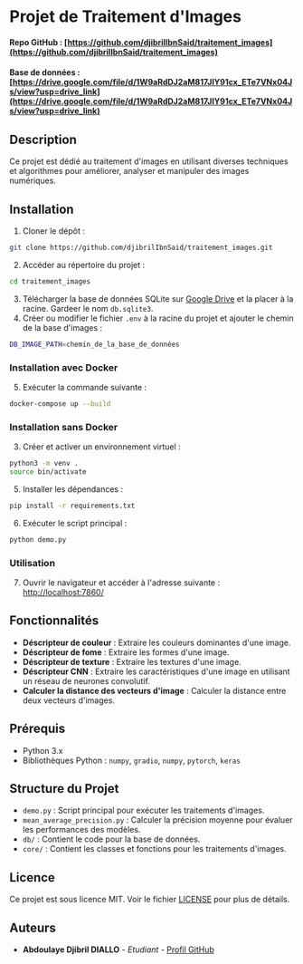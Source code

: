 # Projet de Traitement d'Images

#### Repo GitHub : [https://github.com/djibrilIbnSaid/traitement_images](https://github.com/djibrilIbnSaid/traitement_images)
#### Base de données : [https://drive.google.com/file/d/1W9aRdDJ2aM817JIY91cx_ETe7VNx04Js/view?usp=drive_link](https://drive.google.com/file/d/1W9aRdDJ2aM817JIY91cx_ETe7VNx04Js/view?usp=drive_link)

## Description
Ce projet est dédié au traitement d'images en utilisant diverses techniques et algorithmes pour améliorer, analyser et manipuler des images numériques.

## Installation
1. Cloner le dépôt :
```bash
git clone https://github.com/djibrilIbnSaid/traitement_images.git
```
2. Accéder au répertoire du projet :
```bash
cd traitement_images
```
3. Télécharger la base de données SQLite sur [Google Drive](https://drive.google.com/file/d/1W9aRdDJ2aM817JIY91cx_ETe7VNx04Js/view?usp=drive_link) et la placer à la racine. Gardeer le nom `db.sqlite3`.
4. Créer ou modifier le fichier `.env` à la racine du projet et ajouter le chemin de la base d'images :
```bash
DB_IMAGE_PATH=chemin_de_la_base_de_données
```
### Installation avec Docker
5. Exécuter la commande suivante :
```bash
docker-compose up --build
```
### Installation sans Docker
3. Créer et activer un environnement virtuel :
```bash
python3 -m venv .
source bin/activate
```
5. Installer les dépendances :
```bash
pip install -r requirements.txt
```
6. Exécuter le script principal :
```bash
python demo.py
```
### Utilisation
7. Ouvrir le navigateur et accéder à l'adresse suivante : [http://localhost:7860/](http://localhost:7860/)

## Fonctionnalités
- **Déscripteur de couleur** : Extraire les couleurs dominantes d'une image.
- **Déscripteur de fome** : Extraire les formes d'une image.
- **Déscripteur de texture** : Extraire les textures d'une image.
- **Déscripteur CNN** : Extraire les caractéristiques d'une image en utilisant un réseau de neurones convolutif.
- **Calculer la distance des vecteurs d'image** : Calculer la distance entre deux vecteurs d'images.

## Prérequis
- Python 3.x
- Bibliothèques Python : `numpy`, `gradio`, `numpy`, `pytorch`, `keras`

## Structure du Projet
- `demo.py` : Script principal pour exécuter les traitements d'images.
- `mean_average_precision.py` : Calculer la précision moyenne pour évaluer les performances des modèles.
- `db/` : Contient le code pour la base de données.
- `core/` : Contient les classes et fonctions pour les traitements d'images.

## Licence
Ce projet est sous licence MIT. Voir le fichier [LICENSE](LICENSE) pour plus de détails.

## Auteurs
- **Abdoulaye Djibril DIALLO** - *Etudiant* - [Profil GitHub](https://github.com/djibrilIbnSaid)
